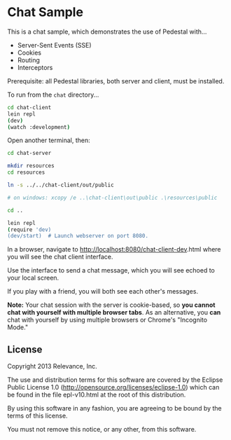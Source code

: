 # Chat Sample

This is a chat sample, which demonstrates the use of Pedestal with...

- Server-Sent Events (SSE)
- Cookies
- Routing
- Interceptors

Prerequisite: all Pedestal libraries, both server and client, must be installed.

To run from the `chat` directory...

```sh
cd chat-client
lein repl
(dev)
(watch :development)
```
Open another terminal, then:

```sh
cd chat-server

mkdir resources
cd resources

ln -s ../../chat-client/out/public

# on windows: xcopy /e ..\chat-client\out\public .\resources\public

cd ..

lein repl
(require 'dev)
(dev/start)  # Launch webserver on port 8080.
```

In a browser, navigate to <http://localhost:8080/chat-client-dev>.html where you will see the chat client interface.

Use the interface to send a chat message, which you will see echoed to your local screen.

If you play with a friend, you will both see each other's messages.

**Note:** Your chat session with the server is cookie-based, so **you cannot chat with yourself with multiple browser tabs**. As an alternative, you **can** chat with yourself by using multiple browsers or Chrome's "Incognito Mode."


License
-------
Copyright 2013 Relevance, Inc.

The use and distribution terms for this software are covered by the
Eclipse Public License 1.0 (http://opensource.org/licenses/eclipse-1.0)
which can be found in the file epl-v10.html at the root of this distribution.

By using this software in any fashion, you are agreeing to be bound by
the terms of this license.

You must not remove this notice, or any other, from this software.
